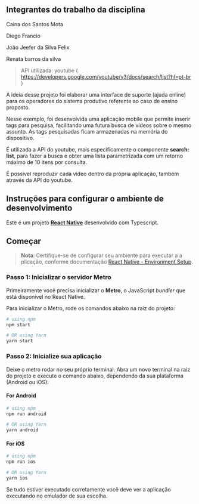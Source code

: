 ## Integrantes do trabalho da disciplina

Caina dos Santos Mota

Diego Francio

João Jeefer da Silva Felix

Renata barros da silva

> API utilizada: youtube ( https://developers.google.com/youtube/v3/docs/search/list?hl=pt-br )

A ideia desse projeto foi elaborar uma interface de suporte (ajuda online) para os operadores do sistema produtivo referente ao caso de ensino proposto.

Nesse exemplo, foi desenvolvida uma aplicação mobile que permite inserir tags para pesquisa, facilitando uma futura busca de vídeos sobre o mesmo assunto. As tags pesquisadas ficam armazenadas na memória do dispositivo.

É utilizada a API do youtube, mais especificamente o componente **search: list**,  para fazer a busca e obter uma lista parametrizada com um retorno máximo de 10 itens por consulta.

É possível reproduzir cada video dentro da própria aplicação, também através da API do youtube.

## Instruções para configurar o ambiente de desenvolvimento

Este é um projeto [**React Native**](https://reactnative.dev) desenvolvido com Typescript.

## Começar

>**Nota**: Certifique-se de configurar seu ambiente para executar a a plicação, conforme documentação [React Native - Environment Setup](https://reactnative.dev/docs/environment-setup).

### Passo 1: Inicializar o servidor Metro

Primeiramente você precisa inicializar o **Metro**, o JavaScript _bundler_ que está disponível no React Native.

Para inicializar o Metro, rode os comandos abaixo na raiz do projeto:

```bash
# using npm
npm start

# OR using Yarn
yarn start
```

### Passo 2: Inicialize sua aplicação

Deixe o metro rodar no seu próprio terminal. Abra um novo terminal na raiz do projeto e execute o comando abaixo, dependendo da sua plataforma (Android ou iOS):

#### For Android

```bash
# using npm
npm run android

# OR using Yarn
yarn android
```

#### For iOS

```bash
# using npm
npm run ios

# OR using Yarn
yarn ios
```

Se tudo estiver executado corretamente você deve ver a aplicação executando no emulador de sua escolha.
